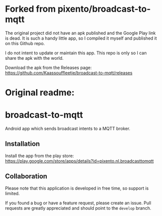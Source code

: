 # Forked from pixento/broadcast-to-mqtt
The original project did not have an apk published and the Google Play link is dead. It is such a handy little app, so I compiled it myself and published it on this Github repo.

I do not intent to update or maintain this app. This repo is only so I can share the apk with the world.

Download the apk from the Releases page: https://github.com/Kaassouffleetje/broadcast-to-mqtt/releases

# Original readme:
# broadcast-to-mqtt
Android app which sends broadcast intents to a MQTT broker.

## Installation
Install the app from the play store: https://play.google.com/store/apps/details?id=pixento.nl.broadcasttomqtt

## Collaboration
Please note that this application is developed in free time, so support is limited.

If you found a bug or have a feature request, please create an issue.
Pull requests are greatly appreciated and should point to the `develop` branch.
